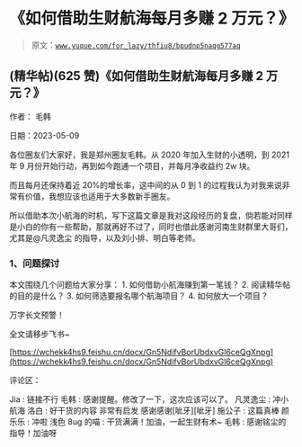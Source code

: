 # 《如何借助生财航海每月多赚 2 万元？》

> 原文：[`www.yuque.com/for_lazy/thfiu8/bpudnp5naqg577aq`](https://www.yuque.com/for_lazy/thfiu8/bpudnp5naqg577aq)



## (精华帖)(625 赞)《如何借助生财航海每月多赚 2 万元？》 

作者： 毛韩 

日期：2023-05-09 

各位圈友们大家好，我是郑州圈友毛韩。从 2020 年加入生财的小透明，到 2021 年 9 月份开始行动，再到如今跑通一个项目，并每月净收益约 2w 块。 

而且每月还保持着近 20%的增长率，这中间的从 0 到 1 的过程我认为对我来说非常有价值，我想应该也适用于大多数新手圈友。 

所以借助本次小航海的时机，写下这篇文章是我对这段经历的复盘，倘若能对同样是小白的你有一些帮助，那就再好不过了，同时也借此感谢河南生财群里大哥们，尤其是@凡灵逸尘 的指导，以及刘小排、明白等老师。 

### 1、问题探讨 

本文围绕几个问题给大家分享： <ne-oli index-type="0">1.  如何借助小航海赚到第一笔钱？ <ne-oli index-type="0">2.  阅读精华帖的目的是什么？ <ne-oli index-type="0">3.  如何筛选要报名哪个航海项目？ <ne-oli index-type="0">4.  如何放大一个项目？ 

万字长文预警！ 

全文请移步飞书~ 

[https://wchekk4hs9.feishu.cn/docx/Gn5NdifvBorUbdxvGl6ceQgXnpg](https://wchekk4hs9.feishu.cn/docx/Gn5NdifvBorUbdxvGl6ceQgXnpg) 

评论区： 

Jia : 链接不行 毛韩 : 感谢提醒。修改了一下，这次应该可以了。 凡灵逸尘 : 冲小航海 洛白 : 好干货的内容 非常有启发 感谢感谢[呲牙][呲牙] 施公子 : 这篇真棒 颜乐乐 : 冲啦 浅色 8ug 的喵 : 干货满满！加油，一起生财有术~ 毛韩 : 感谢铭尘的指导！加油呀